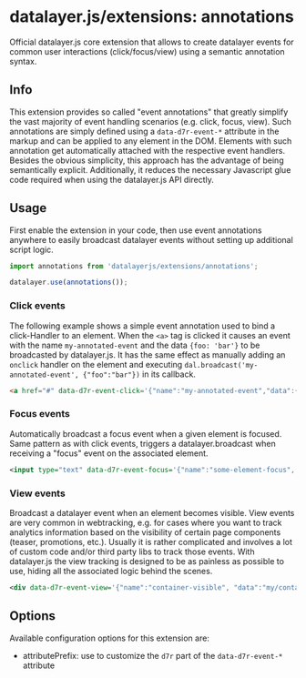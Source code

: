 # datalayer.js/extensions: annotations
Official datalayer.js core extension that allows to create datalayer events for common user interactions (click/focus/view) using a semantic annotation syntax.

## Info
This extension provides so called "event annotations" that greatly simplify the vast majority of event handling scenarios (e.g. click, focus, view). Such annotations are simply defined using a `data-d7r-event-*` attribute in the markup and can be applied to any element in the DOM. Elements with such annotation get automatically attached with the respective event handlers. Besides the obvious simplicity, this approach has the advantage of being semantically explicit. Additionally, it reduces the necessary Javascript glue code required when using the datalayer.js API directly.

## Usage
First enable the extension in your code, then use event annotations anywhere to easily broadcast datalayer events without setting up additional script logic.

```javascript
import annotations from 'datalayerjs/extensions/annotations';

datalayer.use(annotations());
```

### Click events
The following example shows a simple event annotation used to bind a click-Handler to an element. When the `<a>` tag is clicked it causes an event with the name `my-annotated-event` and the data `{foo: 'bar'}` to be broadcasted by datalayer.js. It has the same effect as manually adding an `onclick` handler on the element and executing `dal.broadcast('my-annotated-event', {"foo":"bar"})` in its callback.

```html
<a href="#" data-d7r-event-click='{"name":"my-annotated-event","data":{"foo":"bar"}}'>Click me!</a>
```

### Focus events
Automatically broadcast a focus event when a given element is focused. Same pattern as with click events, triggers a datalayer.broadcast when receiving a "focus" event on the associated element.
```xml
<input type="text" data-d7r-event-focus='{"name":"some-element-focus", "data":"form/input/123"}' />
```

### View events
Broadcast a datalayer event when an element becomes visible. View events are very common in webtracking, e.g. for cases where you want to track analytics information based on the visibility of certain page components (teaser, promotions, etc.). Usually it is rather complicated and involves a lot of custom code and/or third party libs to track those events. With datalayer.js the view tracking is designed to be as painless as possible to use, hiding all the associated logic behind the scenes.

```xml
<div data-d7r-event-view='{"name":"container-visible", "data":"my/container/123"}'>Put content here (e.g. a teaser) ..</div>
```

## Options
Available configuration options for this extension are:
- attributePrefix: use to customize the `d7r` part of the `data-d7r-event-*` attribute
